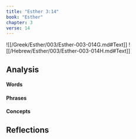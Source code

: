 ```yaml
---
title: "Esther 3:14"
book: "Esther"
chapter: 3
verse: 14
---
```

![[/Greek/Esther/003/Esther-003-014G.md#Text]]
![[/Hebrew/Esther/003/Esther-003-014H.md#Text]]

## Analysis

#### Words

#### Phrases

#### Concepts

## Reflections

